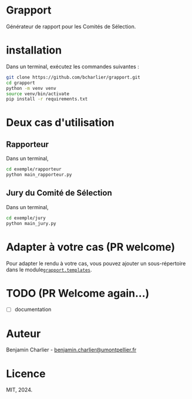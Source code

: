# Grapport

Générateur de rapport pour les Comités de Sélection.

# installation

Dans un terminal, exécutez les commandes suivantes :
```bash
git clone https://github.com/bcharlier/grapport.git
cd grapport
python -m venv venv
source venv/bin/activate
pip install -r requirements.txt
```

# Deux cas d'utilisation

## Rapporteur

Dans un terminal,
```bash
cd exemple/rapporteur
python main_rapporteur.py
```

## Jury du Comité de Sélection

Dans un terminal,
```bash
cd exemple/jury
python main_jury.py
```

# Adapter à votre cas (PR welcome)

Pour adapter le rendu à votre cas, vous pouvez ajouter un sous-répertoire dans le module[`grapport.templates`](./grapport/templates/).

# TODO (PR Welcome again...)
- [ ] documentation

# Auteur

Benjamin Charlier - [benjamin.charlier@umontpellier.fr](mailto:benjamin.charlier@umontpellier.fr)

# Licence

MIT, 2024.
